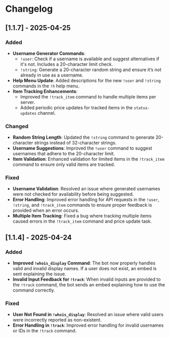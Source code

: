 # Changelog

## [1.1.7] - 2025-04-25
### Added
- **Username Generator Commands**:
  - `!user`: Check if a username is available and suggest alternatives if it's not. Includes a 20-character limit check.
  - `!string`: Generate a 20-character random string and ensure it’s not already in use as a username.
- **Help Menu Update**: Added descriptions for the new `!user` and `!string` commands in the `!h` help menu.
- **Item Tracking Enhancements**:
  - Improved the `!track_item` command to handle multiple items per server.
  - Added periodic price updates for tracked items in the `status-updates` channel.

### Changed
- **Random String Length**: Updated the `!string` command to generate 20-character strings instead of 32-character strings.
- **Username Suggestions**: Improved the `!user` command to suggest usernames that adhere to the 20-character limit.
- **Item Validation**: Enhanced validation for limited items in the `!track_item` command to ensure only valid items are tracked.

### Fixed
- **Username Validation**: Resolved an issue where generated usernames were not checked for availability before being suggested.
- **Error Handling**: Improved error handling for API requests in the `!user`, `!string`, and `!track_item` commands to ensure proper feedback is provided when an error occurs.
- **Multiple Item Tracking**: Fixed a bug where tracking multiple items caused errors in the `!track_item` command and price update task.

## [1.1.4] - 2025-04-24
### Added
- **Improved `!whois_display` Command**: The bot now properly handles valid and invalid display names. If a user does not exist, an embed is sent explaining the issue.
- **Invalid Input Feedback for `!track`**: When invalid inputs are provided to the `!track` command, the bot sends an embed explaining how to use the command correctly.

### Fixed
- **User Not Found in `!whois_display`**: Resolved an issue where valid users were incorrectly reported as non-existent.
- **Error Handling in `!track`**: Improved error handling for invalid usernames or IDs in the `!track` command.
